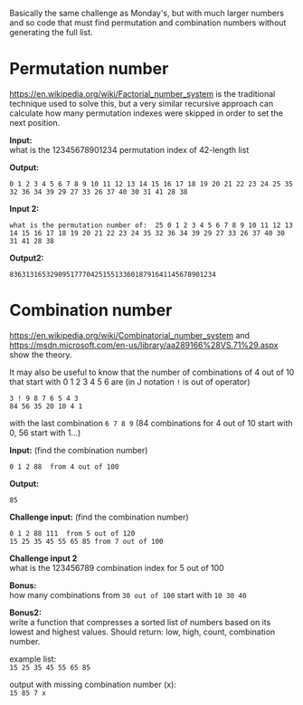 Basically the same challenge as Monday's, but with much larger numbers and so code that must find permutation and combination numbers without generating the full list.

# Permutation number

https://en.wikipedia.org/wiki/Factorial_number_system is the traditional technique used to solve this, but a very similar recursive approach  can calculate how many permutation indexes were skipped in order to set the next position.

**Input:**  
what is the 12345678901234 permutation index of 42-length list

**Output:**

```
0 1 2 3 4 5 6 7 8 9 10 11 12 13 14 15 16 17 18 19 20 21 22 23 24 25 35 32 36 34 39 29 27 33 26 37 40 30 31 41 28 38
```

**Input 2:**  

```
what is the permutation number of:  25 0 1 2 3 4 5 6 7 8 9 10 11 12 13 14 15 16 17 18 19 20 21 22 23 24 35 32 36 34 39 29 27 33 26 37 40 30 31 41 28 38
```

**Output2:**  

```
836313165329095177704251551336018791641145678901234
```

# Combination number

https://en.wikipedia.org/wiki/Combinatorial_number_system and https://msdn.microsoft.com/en-us/library/aa289166%28VS.71%29.aspx show the theory.

It may also be useful to know that the number of combinations of 4 out of 10 that start with 0 1 2 3 4 5 6 are (in J notation `!` is out of operator)

```
3 ! 9 8 7 6 5 4 3 
84 56 35 20 10 4 1
```

with the last combination `6 7 8 9` (84 combinations for 4 out of 10 start with 0, 56 start with 1...)

**Input:**  (find the combination number)

```
0 1 2 88  from 4 out of 100
```

**Output:**

```
85
```

**Challenge input:**  (find the combination number)

```
0 1 2 88 111  from 5 out of 120
15 25 35 45 55 65 85 from 7 out of 100
```

**Challenge input 2**  
what is the 123456789 combination index for 5 out of 100

**Bonus:**  
how many combinations from `30 out of 100` start with `10 30 40`

**Bonus2:**  
write a function that compresses a sorted list of numbers based on its lowest and highest values.  Should return: low, high, count, combination number.

example list:  
`15 25 35 45 55 65 85`

output with missing combination number (x):  
`15 85 7 x`